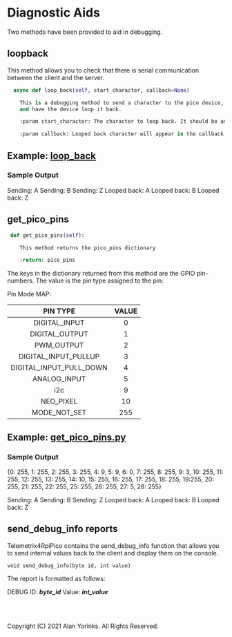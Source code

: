 # Diagnostic Aids

Two methods have been provided to aid in debugging.

## loopback
This method allows you to check that there is serial communication between the client and the server.

```python
  async def loop_back(self, start_character, callback=None)

    This is a debugging method to send a character to the pico device, 
    and have the device loop it back.

    :param start_character: The character to loop back. It should be an integer.

    :param callback: Looped back character will appear in the callback method
```

## Example: [loop_back](https://github.com/MrYsLab/tmx-pico-aio/blob/master/examples/loop_back.py)

### Sample Output

Sending: A
Sending: B
Sending: Z
Looped back: A
Looped back: B
Looped back: Z

## get_pico_pins

```python
 def get_pico_pins(self):

    This method returns the pico_pins dictionary

    :return: pico_pins
```
The keys in the dictionary returned from this method are the GPIO pin-numbers. The 
value is 
the 
pin type assigned to the pin:

Pin Mode MAP:

|           **PIN TYPE**         | **VALUE** |
|:-----------------------:|:--------------:|
|      DIGITAL_INPUT      |        0       |
|      DIGITAL_OUTPUT     |        1       |
|        PWM_OUTPUT       |        2       |
|   DIGITAL_INPUT_PULLUP  |        3       |
| DIGITAL_INPUT_PULL_DOWN |        4       |
|       ANALOG_INPUT      |        5       |
|           i2c           |        9       |
|        NEO_PIXEL        |       10       |
|       MODE_NOT_SET      |       255      |

## Example: [get_pico_pins.py](https://github.com/MrYsLab/telemetrix-rpi-pico/blob/master/examples/get_pico_pins.py)

### Sample Output
{0: 255, 1: 255, 2: 255, 3: 255, 4: 9, 5: 9, 6: 0, 7: 255, 8: 255, 9: 3, 
 10: 255, 11: 255, 12: 255, 13: 255, 14: 10, 15: 255, 16: 255, 17: 255, 
 18: 255, 19:255, 20: 255, 21: 255, 22: 255, 25: 255, 26: 255, 27: 5, 28: 255}

Sending: A
Sending: B
Sending: Z
Looped back: A
Looped back: B
Looped back: Z

## send_debug_info reports

Telemetrix4RpiPico contains the send_debug_info function that allows you to send 
internal values back to the client and display them on the console.

```
void send_debug_info(byte id, int value)
```

The report is formatted as follows:

DEBUG ID: _**byte_id**_ Value: **_int_value_**


<br>
<br>

Copyright (C) 2021 Alan Yorinks. All Rights Reserved.
